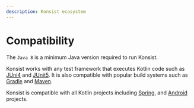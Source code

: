 ```yaml
---
description: Konsist ecosystem
---
```


# Compatibility

The `Java 8` is a minimum Java version required to run Konsist.

Konsist works with any test framework that executes Kotlin code such as [JUni4](https://junit.org/junit4/) and [JUnit5](https://junit.org/junit5/). It is also compatible with popular build systems such as [Gradle](https://gradle.org/) and [Maven](https://maven.apache.org/).

Konsist is compatible with all Kotlin projects including [Spring](https://spring.io/), and [Android](https://www.android.com/) projects.&#x20;
